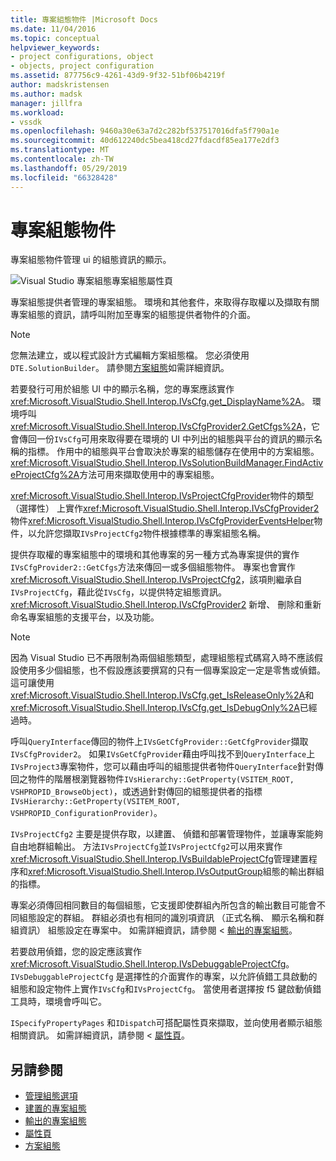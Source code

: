 ```yaml
---
title: 專案組態物件 |Microsoft Docs
ms.date: 11/04/2016
ms.topic: conceptual
helpviewer_keywords:
- project configurations, object
- objects, project configuration
ms.assetid: 877756c9-4261-43d9-9f32-51bf06b4219f
author: madskristensen
ms.author: madsk
manager: jillfra
ms.workload:
- vssdk
ms.openlocfilehash: 9460a30e63a7d2c282bf537517016dfa5f790a1e
ms.sourcegitcommit: 40d612240dc5bea418cd27fdacdf85ea177e2df3
ms.translationtype: MT
ms.contentlocale: zh-TW
ms.lasthandoff: 05/29/2019
ms.locfileid: "66328428"
---
```

# <a name="project-configuration-object"></a>專案組態物件
專案組態物件管理 ui 的組態資訊的顯示。

 ![Visual Studio 專案組態](../../extensibility/internals/media/vsprojectcfg.gif "vsProjectCfg")專案組態屬性頁

 專案組態提供者管理的專案組態。 環境和其他套件，來取得存取權以及擷取有關專案組態的資訊，請呼叫附加至專案的組態提供者物件的介面。

> [!NOTE]
> 您無法建立，或以程式設計方式編輯方案組態檔。 您必須使用`DTE.SolutionBuilder`。 請參閱[方案組態](../../extensibility/internals/solution-configuration.md)如需詳細資訊。

 若要發行可用於組態 UI 中的顯示名稱，您的專案應該實作<xref:Microsoft.VisualStudio.Shell.Interop.IVsCfg.get_DisplayName%2A>。 環境呼叫<xref:Microsoft.VisualStudio.Shell.Interop.IVsCfgProvider2.GetCfgs%2A>，它會傳回一份`IVsCfg`可用來取得要在環境的 UI 中列出的組態與平台的資訊的顯示名稱的指標。 作用中的組態與平台會取決於專案的組態儲存在使用中的方案組態。 <xref:Microsoft.VisualStudio.Shell.Interop.IVsSolutionBuildManager.FindActiveProjectCfg%2A>方法可用來擷取使用中的專案組態。

 <xref:Microsoft.VisualStudio.Shell.Interop.IVsProjectCfgProvider>物件的類型 （選擇性） 上實作<xref:Microsoft.VisualStudio.Shell.Interop.IVsCfgProvider2>物件<xref:Microsoft.VisualStudio.Shell.Interop.IVsCfgProviderEventsHelper>物件，以允許您擷取`IVsProjectCfg2`物件根據標準的專案組態名稱。

 提供存取權的專案組態中的環境和其他專案的另一種方式為專案提供的實作`IVsCfgProvider2::GetCfgs`方法來傳回一或多個組態物件。 專案也會實作<xref:Microsoft.VisualStudio.Shell.Interop.IVsProjectCfg2>，該項則繼承自`IVsProjectCfg`，藉此從`IVsCfg`，以提供特定組態資訊。 <xref:Microsoft.VisualStudio.Shell.Interop.IVsCfgProvider2> 新增、 刪除和重新命名專案組態的支援平台，以及功能。

> [!NOTE]
> 因為 Visual Studio 已不再限制為兩個組態類型，處理組態程式碼寫入時不應該假設使用多少個組態，也不假設應該要撰寫的只有一個專案設定一定是零售或偵錯。 這可讓使用<xref:Microsoft.VisualStudio.Shell.Interop.IVsCfg.get_IsReleaseOnly%2A>和<xref:Microsoft.VisualStudio.Shell.Interop.IVsCfg.get_IsDebugOnly%2A>已經過時。

 呼叫`QueryInterface`傳回的物件上`IVsGetCfgProvider::GetCfgProvider`擷取`IVsCfgProvider2`。 如果`IVsGetCfgProvider`藉由呼叫找不到`QueryInterface`上`IVsProject3`專案物件，您可以藉由呼叫的組態提供者物件`QueryInterface`針對傳回之物件的階層根瀏覽器物件`IVsHierarchy::GetProperty(VSITEM_ROOT, VSHPROPID_BrowseObject)`，或透過針對傳回的組態提供者的指標`IVsHierarchy::GetProperty(VSITEM_ROOT, VSHPROPID_ConfigurationProvider)`。

 `IVsProjectCfg2` 主要是提供存取，以建置、 偵錯和部署管理物件，並讓專案能夠自由地群組輸出。 方法`IVsProjectCfg`並`IVsProjectCfg2`可以用來實作<xref:Microsoft.VisualStudio.Shell.Interop.IVsBuildableProjectCfg>管理建置程序和<xref:Microsoft.VisualStudio.Shell.Interop.IVsOutputGroup>組態的輸出群組的指標。

 專案必須傳回相同數目的每個組態，它支援即使群組內所包含的輸出數目可能會不同組態設定的群組。 群組必須也有相同的識別項資訊 （正式名稱、 顯示名稱和群組資訊） 組態設定在專案中。 如需詳細資訊，請參閱 <<c0> [ 輸出的專案組態](../../extensibility/internals/project-configuration-for-output.md)。

 若要啟用偵錯，您的設定應該實作<xref:Microsoft.VisualStudio.Shell.Interop.IVsDebuggableProjectCfg>。 `IVsDebuggableProjectCfg` 是選擇性的介面實作的專案，以允許偵錯工具啟動的組態和設定物件上實作`IVsCfg`和`IVsProjectCfg`。 當使用者選擇按 f5 鍵啟動偵錯工具時，環境會呼叫它。

 `ISpecifyPropertyPages` 和`IDispatch`可搭配屬性頁來擷取，並向使用者顯示組態相關資訊。 如需詳細資訊，請參閱 <<c0> [ 屬性頁](../../extensibility/internals/property-pages.md)。

## <a name="see-also"></a>另請參閱
- [管理組態選項](../../extensibility/internals/managing-configuration-options.md)
- [建置的專案組態](../../extensibility/internals/project-configuration-for-building.md)
- [輸出的專案組態](../../extensibility/internals/project-configuration-for-output.md)
- [屬性頁](../../extensibility/internals/property-pages.md)
- [方案組態](../../extensibility/internals/solution-configuration.md)